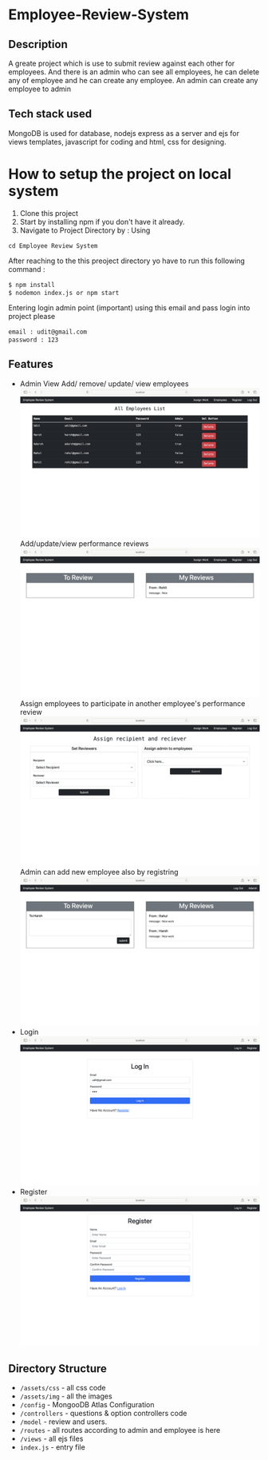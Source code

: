 # Employee-Review-System
## Description 
  A greate project which is use to submit review against each other for employees. And there is an admin
  who can see all employees, he can delete any of employee and he can create any employee. An admin can 
  create any employee to admin
  
## Tech stack used
  MongoDB is used for database, nodejs express as a server and ejs for views templates, javascript for coding
  and html, css for designing.
  
# How to setup the project on local system
  1. Clone this project
  2. Start by installing npm if you don't have it already.
  3. Navigate to Project Directory by : Using
  ```
  cd Employee Review System
  
  ```
  
  After reaching to the this preoject directory yo have to run this following command :
  ```
  $ npm install
  $ nodemon index.js or npm start
  ```
  
  Entering login admin point (important)
  using this email and pass login into project please
  ``` 
  email : udit@gmail.com
  password : 123
  ```
  
  ## Features
  * Admin View
  Add/ remove/ update/ view employees
  ![Test Image 4](https://github.com/Udit199/Employee_Review_System/blob/main/assets/image/view-all-employee.png)
  Add/update/view performance reviews
  ![Test Image 4](https://github.com/Udit199/Employee_Review_System/blob/main/assets/image/admin-task.png)
  Assign employees to participate in another employee's performance review
  ![Test](https://github.com/Udit199/Employee_Review_System/blob/main/assets/image/assign-work.png)
  Admin can add new employee also by registring
  ![test](https://github.com/Udit199/Employee_Review_System/blob/main/assets/image/employee-task.png)
  * Login
  ![test5](https://github.com/Udit199/Employee_Review_System/blob/main/assets/image/login.png)
  * Register
  ![test6](https://github.com/Udit199/Employee_Review_System/blob/main/assets/image/register.png)
  
  ## Directory Structure
  * ```/assets/css``` - all css code
  * ```/assets/img``` - all the images
  * ```/config``` - MongooDB Atlas Configuration
  * ```/controllers``` - questions & option controllers code
  * ```/model``` - review and users. 
  * ```/routes``` - all routes according to admin and employee is here
  * ```/views``` - all ejs files
  * ```index.js``` - entry file
  
  
